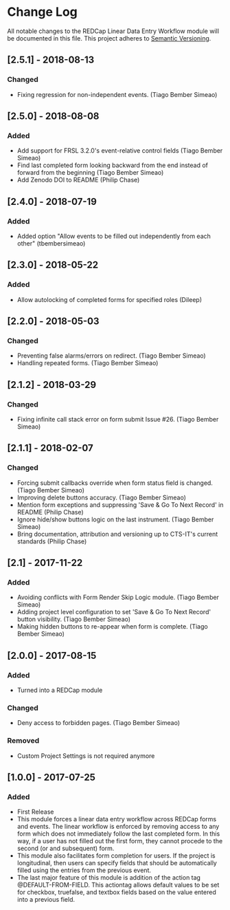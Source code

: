 # Change Log
All notable changes to the REDCap Linear Data Entry Workflow module will be documented in this file.
This project adheres to [Semantic Versioning](http://semver.org/).

## [2.5.1] - 2018-08-13
### Changed
- Fixing regression for non-independent events. (Tiago Bember Simeao)


## [2.5.0] - 2018-08-08
### Added
- Add support for FRSL 3.2.0's event-relative control fields (Tiago Bember Simeao)
- Find last completed form looking backward from the end instead of forward from the beginning (Tiago Bember Simeao)
- Add Zenodo DOI to README (Philip Chase)


## [2.4.0] - 2018-07-19
### Added
- Added option "Allow events to be filled out independently from each other" (tbembersimeao)


## [2.3.0] - 2018-05-22
### Added
- Allow autolocking of completed forms for specified roles (Dileep)


## [2.2.0] - 2018-05-03
### Changed
- Preventing false alarms/errors on redirect. (Tiago Bember Simeao)
- Handling repeated forms. (Tiago Bember Simeao)


## [2.1.2] - 2018-03-29
### Changed
- Fixing infinite call stack error on form submit Issue #26. (Tiago Bember Simeao)


## [2.1.1] - 2018-02-07
### Changed
- Forcing submit callbacks override when form status field is changed. (Tiago Bember Simeao)
- Improving delete buttons accuracy. (Tiago Bember Simeao)
- Mention form exceptions and suppressing 'Save & Go To Next Record' in README (Philip Chase)
- Ignore hide/show buttons logic on the last instrument. (Tiago Bember Simeao)
- Bring documentation, attribution and versioning up to CTS-IT's current standards (Philip Chase)


## [2.1] - 2017-11-22
### Added
- Avoiding conflicts with Form Render Skip Logic module. (Tiago Bember Simeao)
- Adding project level configuration to set 'Save & Go To Next Record' button visibility. (Tiago Bember Simeao)
- Making hidden buttons to re-appear when form is complete. (Tiago Bember Simeao)


## [2.0.0] - 2017-08-15
### Added
- Turned into a REDCap module

### Changed
- Deny access to forbidden pages. (Tiago Bember Simeao)

### Removed
- Custom Project Settings is not required anymore


## [1.0.0] - 2017-07-25
### Added
- First Release
- This module forces a linear data entry workflow across REDCap forms and events. The linear workflow is enforced by removing access to any form which does not immediately follow the last completed form. In this way, if a user has not filled out the first form, they cannot procede to the second (or and subsequent) form.
- This module also facilitates form completion for users. If the project is longitudinal, then users can specify fields that should be automatically filled using the entries from the previous event.
- The last major feature of this module is addition of the action tag @DEFAULT-FROM-FIELD. This actiontag allows default values to be set for checkbox, truefalse, and textbox fields based on the value entered into a previous field.

